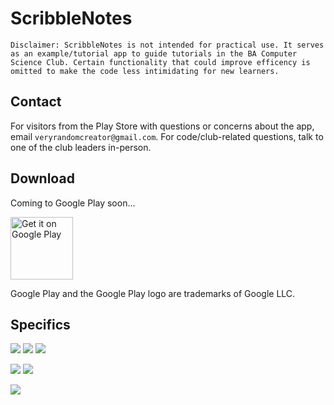 # ScribbleNotes

`Disclaimer: ScribbleNotes is not intended for practical use. It serves as an example/tutorial app to guide tutorials in the BA Computer Science Club. Certain functionality that could improve efficency is omitted to make the code less intimidating for new learners.`

## Contact

For visitors from the Play Store with questions or concerns about the app, email `veryrandomcreator@gmail.com`. For code/club-related questions, talk to one of the club leaders in-person.

## Download

Coming to Google Play soon...

<a href='https://play.google.com/store/apps/details?id=com.veryrandomcreator.scribblenotes'><img alt='Get it on Google Play' src='https://play.google.com/intl/en_us/badges/static/images/badges/en_badge_web_generic.png' height=100/></a>

Google Play and the Google Play logo are trademarks of Google LLC.

## Specifics  

<a href="https://play.google.com/store/apps/details?id=com.veryrandomcreator.scribblenotes"><img src="https://img.shields.io/badge/Latest%20Release-MONTH%20NUM%2C%202023-yellow"></a>  <img src="https://img.shields.io/badge/Version-1.0.0-green">  <a href="https://github.com/BA-Computer-Science-Club-2023-2024/ScribbleNotes/blob/main/LICENSE.md"><img src="https://img.shields.io/badge/License-MIT%20License-blue"></a>

<img src="https://img.shields.io/badge/Target%20API%20Level-API%2033%20(Android%20Tiramisu)-red">  <img src="https://img.shields.io/badge/Minimum%20API%20Level-API%2027%20(Android%208.1)-orange">

<a href="https://github.com/BA-Computer-Science-Club-2023-2024/ScribbleNotes/blob/main/PRIVACY_POLICY.md"><img src="https://img.shields.io/badge/Privacy%20Policy-PRIVACY_POLICY.md-blueviolet"></a>
